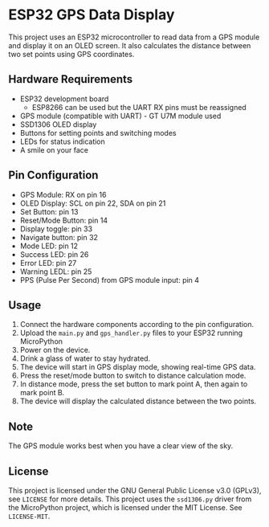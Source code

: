 # ESP32 GPS Data Display

This project uses an ESP32 microcontroller to read data from a GPS module and display it on an OLED screen. 
It also calculates the distance between two set points using GPS coordinates.


## Hardware Requirements

- ESP32 development board
  - ESP8266 can be used but the UART RX pins must be reassigned
- GPS module (compatible with UART) - GT U7M module used
- SSD1306 OLED display
- Buttons for setting points and switching modes
- LEDs for status indication
- A smile on your face

## Pin Configuration

- GPS Module: RX on pin 16
- OLED Display: SCL on pin 22, SDA on pin 21
- Set Button: pin 13
- Reset/Mode Button: pin 14
- Display toggle: pin 33
- Navigate button: pin 32
- Mode LED: pin 12
- Success LED: pin 26
- Error LED: pin 27
- Warning LEDL: pin 25
- PPS (Pulse Per Second) from GPS module input: pin 4

## Usage

1. Connect the hardware components according to the pin configuration.
2. Upload the `main.py` and `gps_handler.py` files to your ESP32 running MicroPython
3. Power on the device.
4. Drink a glass of water to stay hydrated.
5. The device will start in GPS display mode, showing real-time GPS data.
6. Press the reset/mode button to switch to distance calculation mode.
7. In distance mode, press the set button to mark point A, then again to mark point B.
8. The device will display the calculated distance between the two points.

## Note

The GPS module works best when you have a clear view of the sky.

## License
This project is licensed under the GNU General Public License v3.0 (GPLv3), see `LICENSE` for more details.
This project uses the `ssd1306.py` driver from the MicroPython project, which is licensed under the MIT License. See `LICENSE-MIT`.
